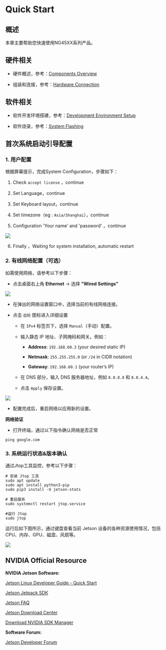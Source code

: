 # Quick Start

## 概述

本章主要帮助您快速使用NG45XX系列产品。

## 硬件相关

- 硬件概述，参考：[Components Overview](http://192.168.13.9:3000/docs/Edge%20AI%20Box/NeoEdge%20NG45XX%20Series/Hardware%20Guide/Components%20Overview)

- 组装和连接，参考：[Hardware Connection](http://192.168.13.9:3000/docs/Edge%20AI%20Box/NeoEdge%20NG45XX%20Series/Hardware%20Guide/Hardware%20Connection)

## 软件相关

- 软件开发环境搭建，参考：[Development Environment Setup](http://192.168.13.9:3000/docs/Edge%20AI%20Box/NeoEdge%20NG45XX%20Series/Software%20Guide/Development%20Environment%20Setup)

- 软件烧录，参考：[System Flashing](http://192.168.13.9:3000/docs/Edge%20AI%20Box/NeoEdge%20NG45XX%20Series/Software%20Guide/System%20Flashing%20and%20Initialization)

## 首次系统启动引导配置

### 1. 用户配置

根据屏幕提示，完成System Configuration，步骤如下：

1. Check `accept license` ，continue

2. Set Language，continue

3. Set Keyboard layout，continue

4. Set timezone（eg : `Asia/Shanghai`），continue

5. Configuration 'Your name' and 'password' ，continue

![](/img/NG45XX_SOFTWARE/Driver/NG45XX_System_Configuration.jpg)

6. Finally ，Waiting for system installation, automatic restart

### 2. 有线网络配置​（可选）

如需使用网络，请参考以下步骤：

- 点击桌面右上角 **Ethernet** → 选择 **"Wired Settings"**

![](/img/NG45XX_SOFTWARE/Driver/NG45XX_Setting.png)

- 在弹出的网络设置窗口中，选择当前的有线网络连接。

- 点击 `齿轮` 图标进入详细设置
  
  - 在 `IPv4` 标签页下，选择 `Manual`（手动）配置。
  
  - 输入静态 IP 地址、子网掩码和网关。例如：
    
    - **Address**: `192.168.60.3` (your desired static IP)
    
    - **Netmask**: `255.255.255.0` (or `/24` in CIDR notation)
    
    - **Gateway**: `192.168.60.1` (your router’s IP)
  
  - 在 DNS 部分，输入 DNS 服务器地址，例如 `8.8.8.8` 和 `8.8.4.4`。
  
  - 点击 `Apply` 保存设置。

![](/img/NG45XX_SOFTWARE/Driver/NG45XX_System_Configuration.jpg)

- 配置完成后，重启网络以应用新的设置。

**网络验证**

- 打开终端，通过以下指令确认网络是否正常

```shell
ping google.com
```

### 3. 系统运行状态&版本确认

通过Jtop工具监控，参考以下步骤：

```shell
# 安装 Jtop 工具
sudo apt update
sudo apt install python3-pip
sudo pip3 install -U jetson-stats

# 重启服务
sudo systemctl restart jtop.service

#运行 Jtop
sudo jtop
```

运行后如下图所示，通过键盘查看当前 Jetson 设备的各种资源使用情况，包括 CPU、内存、GPU、磁盘、风扇等。

![](/img/NG45XX_SOFTWARE/Driver/NG45XX_JTOP.png)

## NVIDIA Official Resource

**NVIDIA Jetson Software:**

 [Jetson Linux Developer Guide - Quick Start](https://docs.nvidia.com/jetson/archives/r34.1/DeveloperGuide/text/IN/QuickStart.html)

[Jetson Jetpack SDK](https://developer.nvidia.com/embedded/jetpack)

[Jetson FAQ](https://developer.nvidia.com/embedded/faq)

[Jetson Download Center](https://developer.nvidia.com/embedded/downloads)

[Download NVIDIA SDK Manager](https://developer.nvidia.com/sdk-manager)

**Software Forum:**

 [Jetson Developer Forum](https://forums.developer.nvidia.com/c/agx-autonomous-machines/jetson-embedded-systems)
